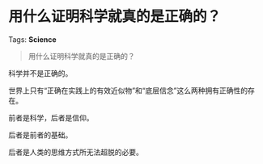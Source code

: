 # 用什么证明科学就真的是正确的？

Tags: **Science**

> 用什么证明科学就真的是正确的？

科学并不是正确的。

世界上只有“正确在实践上的有效近似物”和“底层信念”这么两种拥有正确性的存在。

前者是科学，后者是信仰。

后者是前者的基础。

后者是人类的思维方式所无法超脱的必要。



